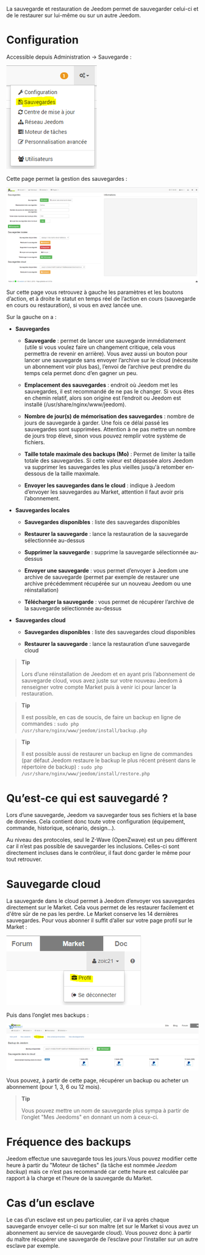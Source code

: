 La sauvegarde et restauration de Jeedom permet de sauvegarder celui-ci et de le restaurer sur lui-même ou sur un autre Jeedom.

Configuration
=============

Accessible depuis Administration → Sauvegarde :

![](../images/backup.png)

Cette page permet la gestion des sauvegardes :

![](../images/backup2.png)

Sur cette page vous retrouvez à gauche les paramètres et les boutons d’action, et à droite le statut en temps réel de l’action en cours (sauvegarde en cours ou restauration), si vous en avez lancée une.

Sur la gauche on a :

-   **Sauvegardes**

    -   **Sauvegarde** : permet de lancer une sauvegarde immédiatement (utile si vous voulez faire un changement critique, cela vous permettra de revenir en arrière). Vous avez aussi un bouton pour lancer une sauvegarde sans envoyer l’archive sur le cloud (nécessite un abonnement voir plus bas), l’envoi de l’archive peut prendre du temps cela permet donc d’en gagner un peu.

    -   **Emplacement des sauvegardes** : endroit où Jeedom met les sauvegardes, il est recommandé de ne pas le changer. Si vous êtes en chemin relatif, alors son origine est l’endroit ou Jeedom est installé (/usr/share/nginx/www/jeedom).

    -   **Nombre de jour(s) de mémorisation des sauvegardes** : nombre de jours de sauvegarde à garder. Une fois ce délai passé les sauvegardes sont supprimées. Attention à ne pas mettre un nombre de jours trop élevé, sinon vous pouvez remplir votre système de fichiers.

    -   **Taille totale maximale des backups (Mo)** : Permet de limiter la taille totale des sauvegardes. Si cette valeur est dépassée alors Jeedom va supprimer les sauvegardes les plus vieilles jusqu'à retomber en-dessous de la taille maximale.

    -   **Envoyer les sauvegardes dans le cloud** : indique à Jeedom d’envoyer les sauvegardes au Market, attention il faut avoir pris l’abonnement.

-   **Sauvegardes locales**

    -   **Sauvegardes disponibles** : liste des sauvegardes disponibles

    -   **Restaurer la sauvegarde** : lance la restauration de la sauvegarde sélectionnée au-dessus

    -   **Supprimer la sauvegarde** : supprime la sauvegarde sélectionnée au-dessus

    -   **Envoyer une sauvegarde** : vous permet d’envoyer à Jeedom une archive de sauvegarde (permet par exemple de restaurer une archive précédemment récupérée sur un nouveau Jeedom ou une réinstallation)

    -   **Télécharger la sauvegarde** : vous permet de récupérer l’archive de la sauvegarde sélectionnée au-dessus

-   **Sauvegardes cloud**

    -   **Sauvegardes disponibles** : liste des sauvegardes cloud disponibles

    -   **Restaurer la sauvegarde** : lance la restauration d’une sauvegarde cloud

> **Tip**
>
> Lors d’une réinstallation de Jeedom et en ayant pris l’abonnement de sauvegarde cloud, vous avez juste sur votre nouveau Jeedom à renseigner votre compte Market puis à venir ici pour lancer la restauration.

> **Tip**
>
> Il est possible, en cas de soucis, de faire un backup en ligne de commandes : `sudo php /usr/share/nginx/www/jeedom/install/backup.php`

> **Tip**
>
> Il est possible aussi de restaurer un backup en ligne de commandes (par défaut Jeedom restaure le backup le plus récent présent dans le répertoire de backup) : `sudo php /usr/share/nginx/www/jeedom/install/restore.php`

Qu’est-ce qui est sauvegardé ?
==============================

Lors d’une sauvegarde, Jeedom va sauvegarder tous ses fichiers et la base de données. Cela contient donc toute votre configuration (équipement, commande, historique, scénario, design…).

Au niveau des protocoles, seul le Z-Wave (OpenZwave) est un peu différent car il n’est pas possible de sauvegarder les inclusions. Celles-ci sont directement incluses dans le contrôleur, il faut donc garder le même pour tout retrouver.

Sauvegarde cloud
================

La sauvegarde dans le cloud permet à Jeedom d’envoyer vos sauvegardes directement sur le Market. Cela vous permet de les restaurer facilement et d'être sûr de ne pas les perdre. Le Market conserve les 14 dernières sauvegardes. Pour vous abonner il suffit d’aller sur votre page profil sur le Market :

![](../images/backup3.png)

Puis dans l’onglet mes backups :

![](../images/backup4.png)

Vous pouvez, à partir de cette page, récupérer un backup ou acheter un abonnement (pour 1, 3, 6 ou 12 mois).

> **Tip**
>
> Vous pouvez mettre un nom de sauvegarde plus sympa à partir de l’onglet "Mes Jeedoms" en donnant un nom à ceux-ci.

Fréquence des backups
=====================

Jeedom effectue une sauvegarde tous les jours.Vous pouvez modifier cette heure à partir du "Moteur de tâches" (la tâche est nommée *Jeedom backup*) mais ce n’est pas recommandé car cette heure est calculée par rapport à la charge et l’heure de la sauvegarde du Market.

Cas d’un esclave
================

Le cas d’un esclave est un peu particulier, car il va après chaque sauvegarde envoyer celle-ci sur son maître (et sur le Market si vous avez un abonnement au service de sauvegarde cloud). Vous pouvez donc à partir du maître récupérer une sauvegarde de l’esclave pour l’installer sur un autre esclave par exemple.

